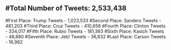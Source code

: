 #Total Number of Tweets: 2,533,438 
---
#First Place: Trump Tweets - 1,023,533
#Second Place: Sanders Tweets - 481,203
#Third Place: Cruz Tweets - 410,656
#Fourth Place: Clinton Tweets - 334,017
#Fifth Place: Rubio Tweets - 181,363
#Sixth Place: Kasich Tweets - 48,880
#Seventh Place: Jeb! Tweets - 36,832
#Last Place: Carson Tweets - 16,962
